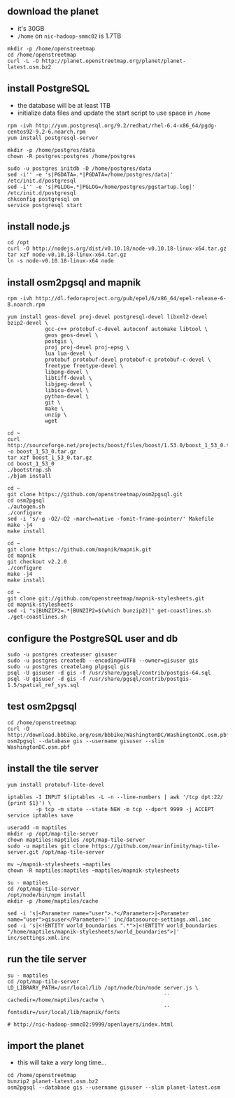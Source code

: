 download the planet
-------------------
- it's 30GB
- `/home` on `nic-hadoop-smmc02` is 1.7TB

```
mkdir -p /home/openstreetmap
cd /home/openstreetmap
curl -L -O http://planet.openstreetmap.org/planet/planet-latest.osm.bz2
```


install PostgreSQL
------------------
- the database will be at least 1TB
- initialize data files and update the start script to use space in `/home`

```
rpm -ivh http://yum.postgresql.org/9.2/redhat/rhel-6.4-x86_64/pgdg-centos92-9.2-6.noarch.rpm
yum install postgresql-server

mkdir -p /home/postgres/data
chown -R postgres:postgres /home/postgres

sudo -u postgres initdb -D /home/postgres/data
sed -i'' -e 's|PGDATA=.*|PGDATA=/home/postgres/data|' /etc/init.d/postgresql
sed -i'' -e 's|PGLOG=.*|PGLOG=/home/postgres/pgstartup.log|' /etc/init.d/postgresql
chkconfig postgresql on
service postgresql start
```


install node.js
---------------
```
cd /opt
curl -O http://nodejs.org/dist/v0.10.18/node-v0.10.18-linux-x64.tar.gz
tar xzf node-v0.10.18-linux-x64.tar.gz
ln -s node-v0.10.18-linux-x64 node
```


install osm2pgsql and mapnik
----------------------------
```
rpm -ivh http://dl.fedoraproject.org/pub/epel/6/x86_64/epel-release-6-8.noarch.rpm

yum install geos-devel proj-devel postgresql-devel libxml2-devel bzip2-devel \
            gcc-c++ protobuf-c-devel autoconf automake libtool \
            geos geos-devel \
            postgis \
            proj proj-devel proj-epsg \
            lua lua-devel \
            protobuf protobuf-devel protobuf-c protobuf-c-devel \
            freetype freetype-devel \
            libpng-devel \
            libtiff-devel \
            libjpeg-devel \
            libicu-devel \
            python-devel \
            git \
            make \
            unzip \
            wget

cd ~
curl http://sourceforge.net/projects/boost/files/boost/1.53.0/boost_1_53_0.tar.gz/download -o boost_1_53_0.tar.gz
tar xzf boost_1_53_0.tar.gz
cd boost_1_53_0
./bootstrap.sh
./bjam install

cd ~
git clone https://github.com/openstreetmap/osm2pgsql.git
cd osm2pgsql
./autogen.sh
./configure
sed -i 's/-g -O2/-O2 -march=native -fomit-frame-pointer/' Makefile
make -j4
make install

cd ~
git clone https://github.com/mapnik/mapnik.git
cd mapnik
git checkout v2.2.0
./configure
make -j4
make install

cd ~
git clone git://github.com/openstreetmap/mapnik-stylesheets.git
cd mapnik-stylesheets
sed -i "s|BUNZIP2=.*|BUNZIP2=$(which bunzip2)|" get-coastlines.sh
./get-coastlines.sh
```


configure the PostgreSQL user and db
------------------------------------
```
sudo -u postgres createuser gisuser
sudo -u postgres createdb --encoding=UTF8 --owner=gisuser gis
sudo -u postgres createlang plpgsql gis
psql -U gisuser -d gis -f /usr/share/pgsql/contrib/postgis-64.sql
psql -U gisuser -d gis -f /usr/share/pgsql/contrib/postgis-1.5/spatial_ref_sys.sql
```


test osm2pgsql
--------------
```
cd /home/openstreetmap
curl -O http://download.bbbike.org/osm/bbbike/WashingtonDC/WashingtonDC.osm.pbf
osm2pgsql --database gis --username gisuser --slim WashingtonDC.osm.pbf
```


install the tile server
-----------------------
```
yum install protobuf-lite-devel

iptables -I INPUT $(iptables -L -n --line-numbers | awk '/tcp dpt:22/ {print $1}') \
         -p tcp -m state --state NEW -m tcp --dport 9999 -j ACCEPT
service iptables save

useradd -m maptiles
mkdir -p /opt/map-tile-server
chown maptiles:maptiles /opt/map-tile-server
sudo -u maptiles git clone https://github.com/nearinfinity/map-tile-server.git /opt/map-tile-server

mv ~/mapnik-stylesheets ~maptiles
chown -R maptiles:maptiles ~maptiles/mapnik-stylesheets

su - maptiles
cd /opt/map-tile-server
/opt/node/bin/npm install
mkdir -p /home/maptiles/cache

sed -i 's|<Parameter name="user">.*</Parameter>|<Parameter name="user">gisuser</Parameter>|' inc/datasource-settings.xml.inc
sed -i 's|<!ENTITY world_boundaries ".*">|<!ENTITY world_boundaries "/home/maptiles/mapnik-stylesheets/world_boundaries">|' inc/settings.xml.inc
```


run the tile server
-------------------
```
su - maptiles
cd /opt/map-tile-server
LD_LIBRARY_PATH=/usr/local/lib /opt/node/bin/node server.js \
                                                  --cachedir=/home/maptiles/cache \
                                                  --fontsdir=/usr/local/lib/mapnik/fonts

# http://nic-hadoop-smmc02:9999/openlayers/index.html
```


import the planet
-----------------
- this will take a _very_ long time...

```
cd /home/openstreetmap
bunzip2 planet-latest.osm.bz2
osm2pgsql --database gis --username gisuser --slim planet-latest.osm
```
